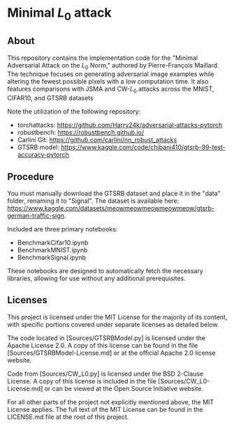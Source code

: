 # Minimal $L_0$ attack

## About


This repository contains the implementation code for the "Minimal Adversarial Attack on the $L_0$ Norm," authored by Pierre-François Maillard. The technique focuses on generating adversarial image examples while altering the fewest possible pixels with a low computation time. It also features comparisons with JSMA and CW-$L_0$ attacks across the MNIST, CIFAR10, and GTSRB datasets

Note the utilization of the following repository: 
- torchattacks: https://github.com/Harry24k/adversarial-attacks-pytorch
- robustbench: https://robustbench.github.io/
- Carlini Git: https://github.com/carlini/nn_robust_attacks
- GTSRB model: https://www.kaggle.com/code/chibani410/gtsrb-99-test-accuracy-pytorch

## Procedure


You must manually download the GTSRB dataset and place it in the "data" folder, renaming it to "Signal". The dataset is available here: https://www.kaggle.com/datasets/meowmeowmeowmeowmeow/gtsrb-german-traffic-sign.

Included are three primary notebooks:
- BenchmarkCifar10.ipynb
- BenchmarkMNIST.ipynb
- BenchmarkSignal.ipynb

These notebooks are designed to automatically fetch the necessary libraries, allowing for use without any additional prerequisites.


## Licenses

This project is licensed under the MIT License for the majority of its content, with specific portions covered under separate licenses as detailed below.

The code located in [Sources/GTSRBModel.py] is licensed under the Apache License 2.0. A copy of this license can be found in the file [Sources/GTSRBModel-License.md] or at the official Apache 2.0 license website.

Code from [Sources/CW_L0.py] is licensed under the BSD 2-Clause License. A copy of this license is included in the file [Sources/CW_L0-License.md] or can be viewed at the Open Source Initiative website.

For all other parts of the project not explicitly mentioned above, the MIT License applies. The full text of the MIT License can be found in the LICENSE.md file at the root of this project.

